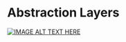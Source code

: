 Abstraction Layers
===============
[![IMAGE ALT TEXT HERE](https://img.youtube.com/vi/O7A9chb573E/0.jpg)](https://www.youtube.com/watch?v=O7A9chb573E)
